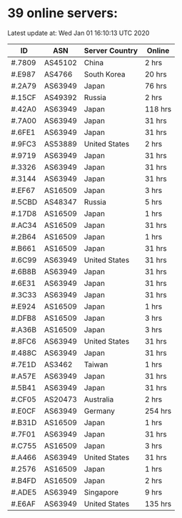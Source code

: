 # 39 online servers:

Latest update at: Wed Jan 01 16:10:13 UTC 2020

| ID | ASN | Server Country | Online |
| -- | --- | -------------- | ------ |
| #.7809 | AS45102 | China | 2 hrs |
| #.E987 | AS4766 | South Korea | 20 hrs |
| #.2A79 | AS63949 | Japan | 76 hrs |
| #.15CF | AS49392 | Russia | 2 hrs |
| #.42A0 | AS63949 | Japan | 118 hrs |
| #.7A00 | AS63949 | Japan | 31 hrs |
| #.6FE1 | AS63949 | Japan | 31 hrs |
| #.9FC3 | AS53889 | United States | 2 hrs |
| #.9719 | AS63949 | Japan | 31 hrs |
| #.3326 | AS63949 | Japan | 31 hrs |
| #.3144 | AS63949 | Japan | 31 hrs |
| #.EF67 | AS16509 | Japan | 3 hrs |
| #.5CBD | AS48347 | Russia | 5 hrs |
| #.17D8 | AS16509 | Japan | 1 hrs |
| #.AC34 | AS16509 | Japan | 31 hrs |
| #.2B64 | AS16509 | Japan | 1 hrs |
| #.B661 | AS16509 | Japan | 31 hrs |
| #.6C99 | AS63949 | United States | 31 hrs |
| #.6B8B | AS63949 | Japan | 31 hrs |
| #.6E31 | AS63949 | Japan | 31 hrs |
| #.3C33 | AS63949 | Japan | 31 hrs |
| #.E924 | AS16509 | Japan | 1 hrs |
| #.DFB8 | AS16509 | Japan | 3 hrs |
| #.A36B | AS16509 | Japan | 3 hrs |
| #.8FC6 | AS63949 | United States | 31 hrs |
| #.488C | AS63949 | Japan | 31 hrs |
| #.7E1D | AS3462 | Taiwan | 1 hrs |
| #.A57E | AS63949 | Japan | 31 hrs |
| #.5B41 | AS63949 | Japan | 31 hrs |
| #.CF05 | AS20473 | Australia | 2 hrs |
| #.E0CF | AS63949 | Germany | 254 hrs |
| #.B31D | AS16509 | Japan | 1 hrs |
| #.7F01 | AS63949 | Japan | 31 hrs |
| #.C755 | AS16509 | Japan | 3 hrs |
| #.A466 | AS63949 | United States | 31 hrs |
| #.2576 | AS16509 | Japan | 1 hrs |
| #.B4FD | AS16509 | Japan | 2 hrs |
| #.ADE5 | AS63949 | Singapore | 9 hrs |
| #.E6AF | AS63949 | United States | 135 hrs |

